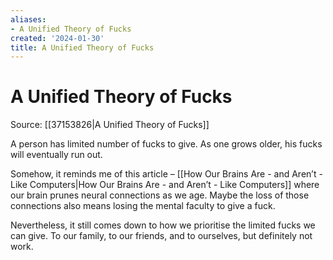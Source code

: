 ```yaml
---
aliases:
- A Unified Theory of Fucks
created: '2024-01-30'
title: A Unified Theory of Fucks
---
```


# A Unified Theory of Fucks

Source: [[37153826|A Unified Theory of Fucks]]

A person has limited number of fucks to give. As one grows older, his fucks will eventually run out.

Somehow, it reminds me of this article – [[How Our Brains Are - and Aren’t - Like Computers|How Our Brains Are - and Aren’t - Like Computers]] where our brain prunes neural connections as we age. Maybe the loss of those connections also means losing the mental faculty to give a fuck.

Nevertheless, it still comes down to how we prioritise the limited fucks we can give. To our family, to our friends, and to ourselves, but definitely not work.